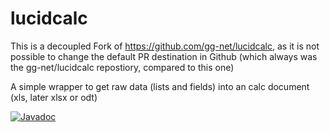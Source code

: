 # lucidcalc

This is a decoupled Fork of https://github.com/gg-net/lucidcalc, as it is not possible to change the default PR destination in Github (which always was the gg-net/lucidcalc repostiory, compared to this one)

A simple wrapper to get raw data (lists and fields) into an calc document (xls, later xlsx or odt)

[![Javadoc](https://img.shields.io/badge/JavaDoc-Online-green)](https://serverfrog.github.io/lucidcalc/)
